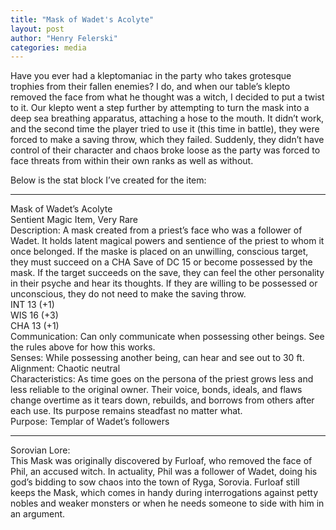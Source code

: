 ```yaml
---
title: "Mask of Wadet's Acolyte"
layout: post
author: "Henry Felerski"
categories: media
---
```


Have you ever had a kleptomaniac in the party who takes grotesque trophies from their fallen enemies? I do, and when our table’s klepto removed the face from what he thought was a witch, I decided to put a twist to it. Our klepto went a step further by attempting to turn the mask into a deep sea breathing apparatus, attaching a hose to the mouth. It didn’t work, and the second time the player tried to use it (this time in battle), they were forced to make a saving throw, which they failed. Suddenly, they didn’t have control of their character and chaos broke loose as the party was forced to face threats from within their own ranks as well as without.  
  
Below is the stat block I’ve created for the item:

---
Mask of Wadet’s Acolyte  
Sentient Magic Item, Very Rare  
Description: A mask created from a priest’s face who was a follower of Wadet. It holds latent magical powers and sentience of the priest to whom it once belonged. If the maske is placed on an unwilling, conscious target, they must succeed on a CHA Save of DC 15 or become possessed by the mask. If the target succeeds on the save, they can feel the other personality in their psyche and hear its thoughts. If they are willing to be possessed or unconscious, they do not need to make the saving throw.   
INT  13 (+1)  
WIS  16 (+3)  
CHA  13 (+1)  
Communication: Can only communicate when possessing other beings. See the rules above for how this works.  
Senses: While possessing another being, can hear and see out to 30 ft.  
Alignment: Chaotic neutral  
Characteristics: As time goes on the persona of the priest grows less and less reliable to the original owner. Their voice, bonds, ideals, and flaws change overtime as it tears down, rebuilds, and borrows from others after each use. Its purpose remains steadfast no matter what.  
Purpose: Templar of Wadet’s followers

---

Sorovian Lore:  
This Mask was originally discovered by Furloaf, who removed the face of Phil, an accused witch. In actuality, Phil was a follower of Wadet, doing his god’s bidding to sow chaos into the town of Ryga, Sorovia. Furloaf still keeps the Mask, which comes in handy during interrogations against petty nobles and weaker monsters or when he needs someone to side with him in an argument.

